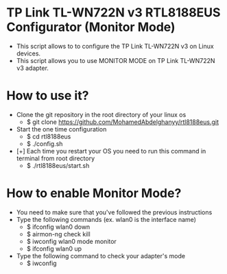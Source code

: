 # TP Link TL-WN722N v3 RTL8188EUS Configurator (Monitor Mode)
- This script allows to to configure the TP Link TL-WN722N v3 on Linux devices.
- This script allows you to use MONITOR MODE on TP Link TL-WN722N v3 adapter.
# How to use it?
- Clone the git repository in the root directory of your linux os
  - $ git clone https://github.com/MohamedAbdelghanyy/rtl8188eus.git
- Start the one time configuration
  - $ cd rtl8188eus
  - $ ./config.sh
- [+] Each time you restart your OS you need to run this command in terminal from root directory
  - $ ./rtl8188eus/start.sh
 # How to enable Monitor Mode?
- You need to make sure that you've followed the previous instructions
- Type the following commands (ex. wlan0 is the interface name)
  - $ ifconfig wlan0 down
  - $ airmon-ng check kill
  - $ iwconfig wlan0 mode monitor
  - $ ifconfig wlan0 up
- Type the following command to check your adapter's mode
  - $ iwconfig

